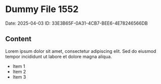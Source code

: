 # Dummy File 1552

Date: 2025-04-03
ID: 33E3B65F-0A31-4CB7-BEE6-4E78246566DB

## Content

Lorem ipsum dolor sit amet, consectetur adipiscing elit.
Sed do eiusmod tempor incididunt ut labore et dolore magna aliqua.

* Item 1
* Item 2
* Item 3

